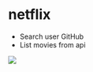 # netflix

- Search user GitHub
- List movies from api


![](https://github.com/luizpaulogroup/netflix/blob/master/src/Gif/GIF.gif)
